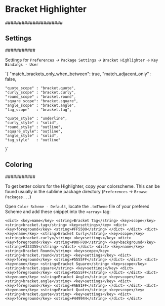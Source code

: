 # Bracket Highlighter
#####################

## Settings
###########

Settings for `Preferences` -> `Package Settings` -> `Bracket Highlighter` ->
`Key Bindings - User`

`{
	"match_brackets_only_when_between": true,
	"match_adjacent_only" : false,

	"quote_scope" : "bracket.quote",
	"curly_scope" : "bracket.curly",
	"round_scope" : "bracket.round",
	"square_scope": "bracket.square",
	"angle_scope" : "bracket.angle",
	"tag_scope"   : "bracket.tag",

	"quote_style" : "underline",
	"curly_style" : "solid",
	"round_style" : "outline",
	"square_style": "outline",
	"angle_style" : "solid",
	"tag_style"   : "outline"
}`

## Coloring
###########

To get better colors for the Highlighter, copy your colorscheme. This can be
found usually in the sublime package directory (`Preferences` -> `Browse Packages...`)

Open `Color Scheme - Default`, locate the `.tmTheme` file of your prefered Scheme
and add these snippet into the `<array>` tag:

`<dict>
				<key>name</key>
				<string>Bracket Tag</string>
				<key>scope</key>
				<string>bracket.tag</string>
				<key>settings</key>
				<dict>
						<key>foreground</key>
						<string>#FF5500</string>
				</dict>
		</dict>
		<dict>
				<key>name</key>
				<string>Bracket Curly</string>
				<key>scope</key>
				<string>bracket.curly</string>
				<key>settings</key>
				<dict>
						<key>foreground</key>
						<string>#00FF00</string>
						<key>background</key>
						<string>#333355</string>
				</dict>
		</dict>
		<dict>
				<key>name</key>
				<string>Bracket Round</string>
				<key>scope</key>
				<string>bracket.round</string>
				<key>settings</key>
				<dict>
						<key>foreground</key>
						<string>#5555FF</string>
				</dict>
		</dict>
		<dict>
				<key>name</key>
				<string>Bracket Square</string>
				<key>scope</key>
				<string>bracket.square</string>
				<key>settings</key>
				<dict>
						<key>foreground</key>
						<string>#5555FF</string>
				</dict>
		</dict>
		<dict>
				<key>name</key>
				<string>Bracket Angle</string>
				<key>scope</key>
				<string>bracket.angle</string>
				<key>settings</key>
				<dict>
						<key>foreground</key>
						<string>#AE81FF</string>
				</dict>
		</dict>
		<dict>
				<key>name</key>
				<string>Bracket Quote</string>
				<key>scope</key>
				<string>bracket.quote</string>
				<key>settings</key>
				<dict>
						<key>foreground</key>
						<string>#449944</string>
				</dict>
		</dict>`